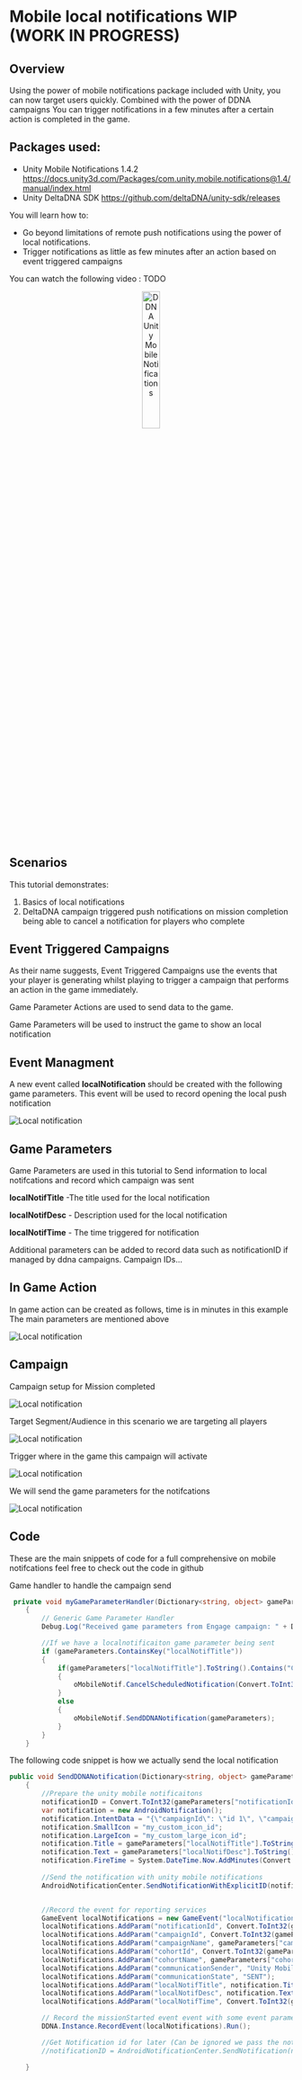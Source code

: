 # Mobile local notifications WIP (WORK IN PROGRESS)

## Overview
Using the power of mobile notifications package included with Unity, you can now target users quickly. Combined with the power of DDNA campaigns
You can trigger notifications in a few minutes after a certain action is completed in the game.

## Packages used:
- Unity Mobile Notifications 1.4.2
https://docs.unity3d.com/Packages/com.unity.mobile.notifications@1.4/manual/index.html
- Unity DeltaDNA SDK
https://github.com/deltaDNA/unity-sdk/releases

You will learn how to: 

- Go beyond limitations of remote push notifications using the power of local notifications.
- Trigger notifications as little as few minutes after an action based on event triggered campaigns

You can watch the following video : TODO

<div align="center">
      <a href="https://www.youtube.com/watch?v=cpcmpwYe1Jk">
     <img 
      src="Images\game.png" 
      alt="DDNA Unity Mobile Notifications" 
      style="width:25%;">
      </a>
</div>

    
## Scenarios
This tutorial demonstrates:
1) Basics of local notifications
2) DeltaDNA campaign triggered push notifications on mission completion being able to cancel a notification for players who complete 

## Event Triggered Campaigns
As their name suggests, Event Triggered Campaigns use the events that your player is generating whilst playing to trigger a campaign that performs an action in the game immediately. 

Game Parameter Actions are used to send data to the game.

Game Parameters will be used to instruct the game to show an local notification

## Event Managment
A new event called **localNotification** should be created with the following game parameters. This event will be used to record opening the local push notification

![Local notification](Images\localnotificationevent.png)

## Game Parameters

Game Parameters are used in this tutorial to Send information to local notifcations and record which campaign was sent

**localNotifTitle** -The title used for the local notification

**localNotifDesc** - Description used for the local notification

**localNotifTime** - The time triggered for notification

Additional parameters can be added to record data such as notificationID if managed by ddna campaigns. Campaign IDs...


## In Game Action
In game action can be created as follows, time is in minutes in this example
The main parameters are mentioned above

![Local notification](Images\localnotificationaction.png)

## Campaign 
Campaign setup for Mission completed

![Local notification](Images\camp1.png)

Target Segment/Audience in this scenario we are targeting all players

![Local notification](Images\camp2.png)

Trigger where in the game this campaign will activate

![Local notification](Images\camp3.png)

We will send the game parameters for the notifcations

![Local notification](Images\camp4.png)


## Code
These are the main snippets of code for a full comprehensive on mobile notifcations feel free to check out the code in github

Game handler to handle the campaign send
```csharp
 private void myGameParameterHandler(Dictionary<string, object> gameParameters)
    {
        // Generic Game Parameter Handler
        Debug.Log("Received game parameters from Engage campaign: " + DeltaDNA.MiniJSON.Json.Serialize(gameParameters));

        //If we have a localnotificaiton game parameter being sent
        if (gameParameters.ContainsKey("localNotifTitle"))
        {
            if(gameParameters["localNotifTitle"].ToString().Contains("CANCEL"))
            {
                oMobileNotif.CancelScheduledNotification(Convert.ToInt32(gameParameters["notificationId"]));
            }
            else
            {
                oMobileNotif.SendDDNANotification(gameParameters);
            }
        }
    }
```

The following code snippet is how we actually send the local notification
```csharp
public void SendDDNANotification(Dictionary<string, object> gameParameters)
    {
        //Prepare the unity mobile notificaitons
        notificationID = Convert.ToInt32(gameParameters["notificationId"]); //SET notification Id else comment this line to let the packagage generate one
        var notification = new AndroidNotification();
        notification.IntentData = "{\"campaignId\": \"id 1\", \"campaignName\": \"name\",\"notificationId\": \"id 1\",}";
        notification.SmallIcon = "my_custom_icon_id";
        notification.LargeIcon = "my_custom_large_icon_id";
        notification.Title = gameParameters["localNotifTitle"].ToString();
        notification.Text = gameParameters["localNotifDesc"].ToString();
        notification.FireTime = System.DateTime.Now.AddMinutes(Convert.ToDouble(gameParameters["localNotifTime"])); // Time in minutes
       
        //Send the notification with unity mobile notifications
        AndroidNotificationCenter.SendNotificationWithExplicitID(notification, "channel_id", notificationID);


        //Record the event for reporting services
        GameEvent localNotifications = new GameEvent("localNotifications");
        localNotifications.AddParam("notificationId", Convert.ToInt32(gameParameters["notificationId"]));
        localNotifications.AddParam("campaignId", Convert.ToInt32(gameParameters["campaignId"]));
        localNotifications.AddParam("campaignName", gameParameters["campaignName"].ToString());
        localNotifications.AddParam("cohortId", Convert.ToInt32(gameParameters["cohortId"]));
        localNotifications.AddParam("cohortName", gameParameters["cohortName"].ToString());
        localNotifications.AddParam("communicationSender", "Unity Mobile Notifications");
        localNotifications.AddParam("communicationState", "SENT");
        localNotifications.AddParam("localNotifTitle", notification.Title);
        localNotifications.AddParam("localNotifDesc", notification.Text);
        localNotifications.AddParam("localNotifTime", Convert.ToInt32(gameParameters["localNotifTime"])); 

        // Record the missionStarted event event with some event parameters. 
        DDNA.Instance.RecordEvent(localNotifications).Run();

        //Get Notification id for later (Can be ignored we pass the notificaitonid with DDNA campaign game parameters)
        //notificationID = AndroidNotificationCenter.SendNotification(notification, "channel_id");

    }
```

